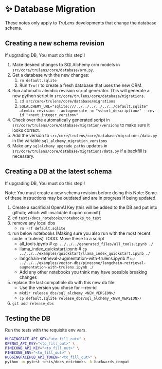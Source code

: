 # ✨ Database Migration

These notes only apply to _TruLens_ developments that change the database
schema.

## Creating a new schema revision

If upgrading DB, You must do this step!!

1. Make desired changes to SQLAlchemy orm models in `src/core/trulens/core/database/orm.py`.
1. Get a database with the new changes:
   1. `rm default.sqlite`
   1. Run `Tru()` to create a fresh database that uses the new ORM.
1. Run automatic alembic revision script generator. This will generate a new python script in `src/core/trulens/core/database/migrations`.
   1. `cd src/core/trulens/core/database/migrations`
   1. `SQLALCHEMY_URL="sqlite:///../../../../../../default.sqlite" alembic revision --autogenerate -m "<short_description>" --rev-id "<next_integer_version>"`
1. Check over the automatically generated script in `src/core/trulens/core/database/migration/versions` to make sure it looks correct.
1. Add the version to `src/core/trulens/core/database/migrations/data.py` in the variable `sql_alchemy_migration_versions`
1. Make any `sqlalchemy_upgrade_paths` updates in `src/core/trulens/core/database/migrations/data.py` if a backfill is necessary.

## Creating a DB at the latest schema

If upgrading DB, You must do this step!!

Note: You must create a new schema revision before doing this
Note: Some of these instructions may be outdated and are in progress if being updated.

1. Create a sacrificial OpenAI Key (this will be added to the DB and put into
   github; which will invalidate it upon commit)
1. cd `tests/docs_notebooks/notebooks_to_test`
1. remove any local dbs
    * `rm -rf default.sqlite`
1. run below notebooks (Making sure you also run with the most recent code in
   trulens) TODO: Move these to a script
    * all_tools.ipynb # `cp ../../../generated_files/all_tools.ipynb ./`
    * llama_index_quickstart.ipynb # `cp
      ../../../examples/quickstart/llama_index_quickstart.ipynb ./`
    * langchain-retrieval-augmentation-with-trulens.ipynb # `cp
      ../../../examples/vector-dbs/pinecone/langchain-retrieval-augmentation-with-trulens.ipynb
      ./`
    * Add any other notebooks you think may have possible breaking changes
1. replace the last compatible db with this new db file
    * Use the version you chose for --rev-id
    * `mkdir release_dbs/sql_alchemy_<NEW_VERSION>/`
    * `cp default.sqlite
      release_dbs/sql_alchemy_<NEW_VERSION>/`
1. `git add release_dbs`

## Testing the DB

Run the tests with the requisite env vars.

   ```bash
   HUGGINGFACE_API_KEY="<to_fill_out>" \
   OPENAI_API_KEY="<to_fill_out>" \
   PINECONE_API_KEY="<to_fill_out>" \
   PINECONE_ENV="<to_fill_out>" \
   HUGGINGFACEHUB_API_TOKEN="<to_fill_out>" \
   python -m pytest tests/docs_notebooks -k backwards_compat
   ```
